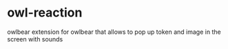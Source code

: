 # owl-reaction
owlbear extension for owlbear that allows to pop up token and image in the screen with sounds
